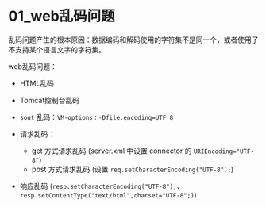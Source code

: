 # 01_web乱码问题

乱码问题产生的根本原因：数据编码和解码使用的字符集不是同一个，或者使用了不支持某个语言文字的字符集。

web乱码问题：

- HTML乱码

- Tomcat控制台乱码

- `sout` 乱码：`VM-options：-Dfile.encoding=UTF_8`
- 请求乱码：
  - get 方式请求乱码 (server.xml 中设置 connector 的 `URIEncoding="UTF-8"`)
  - post 方式请求乱码 (设置 `req.setCharacterEncoding("UTF-8");`)

- 响应乱码 (`resp.setCharacterEncoding("UTF-8");`、`resp.setContentType("text/html",charset="UTF-8";)`)

  